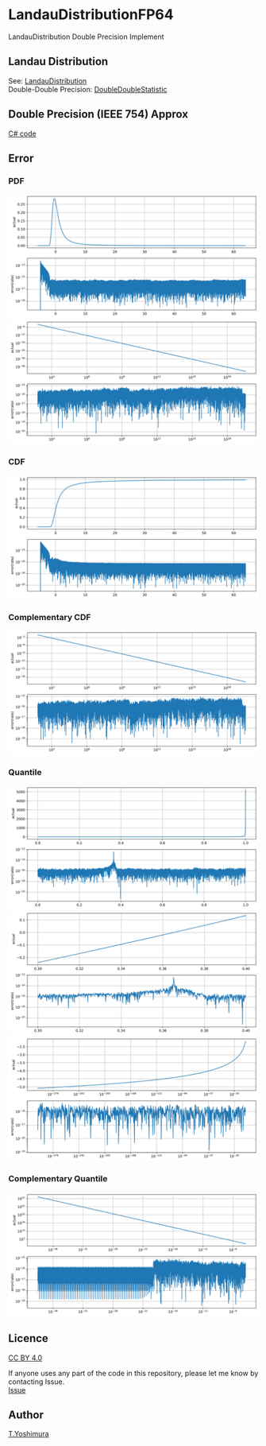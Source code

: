 # LandauDistributionFP64
 LandauDistribution Double Precision Implement
 
## Landau Distribution
See: [LandauDistribution](https://github.com/tk-yoshimura/LandauDistribution)  
Double-Double Precision: [DoubleDoubleStatistic](https://github.com/tk-yoshimura/DoubleDoubleStatistic)  

## Double Precision (IEEE 754) Approx
[C# code](LandauDistributionFP64/LandauDistribution.cs)  

## Error

### PDF

![pdf result](figures/pdf_approx.svg)  
![pdf limit result](figures/pdflimit_approx.svg)  

### CDF

![cdflower result](figures/cdflower_approx.svg)  

### Complementary CDF

![cdfupperlimit result](figures/cdfupperlimit_approx.svg)  

### Quantile

![quantile result](figures/quantile_approx.svg)  
![quantile nearzero result](figures/quantilenz_approx.svg)  
![quantile lower result](figures/quantilelowerlimit_approx.svg)  

### Complementary Quantile

![quantile upper result](figures/quantileupperlimit_approx.svg)  

## Licence
[CC BY 4.0](https://github.com/tk-yoshimura/LandauDistributionFP64/blob/main/LICENSE)

If anyone uses any part of the code in this repository, please let me know by contacting Issue.  
[Issue](https://github.com/tk-yoshimura/LandauDistributionFP64/issues)

## Author

[T.Yoshimura](https://github.com/tk-yoshimura)